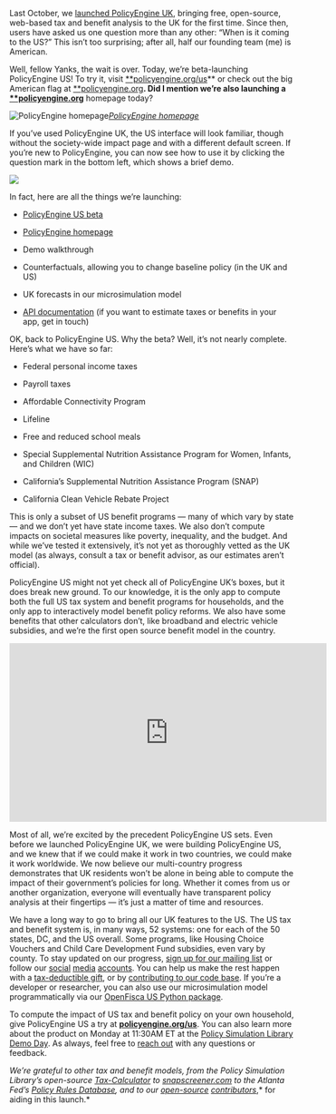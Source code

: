 Last October, we [launched PolicyEngine UK](https://blog.policyengine.org/make-everyone-a-policymaker-dc7b00bdb143), bringing free, open-source, web-based tax and benefit analysis to the UK for the first time. Since then, users have asked us one question more than any other: “When is it coming to the US?” This isn’t too surprising; after all, half our founding team (me) is American.

Well, fellow Yanks, the wait is over. Today, we’re beta-launching PolicyEngine US! To try it, visit [**policyengine.org/us](http://policyengine.org/us)** or check out the big American flag at [**policyengine.org](https://policyengine.org/)**. Did I mention we’re also launching a [**policyengine.org](https://policyengine.org)** homepage today?

![[PolicyEngine homepage](http://policyengine.org)](https://cdn-images-1.medium.com/max/7636/1*VWLFVXNrF1Gss2euuXE7tA.png)*[PolicyEngine homepage](http://policyengine.org)*

If you’ve used PolicyEngine UK, the US interface will look familiar, though without the society-wide impact page and with a different default screen. If you’re new to PolicyEngine, you can now see how to use it by clicking the question mark in the bottom left, which shows a brief demo.

![](https://cdn-images-1.medium.com/max/7636/1*S5B_j1lpVm6TuPnbZCzfYQ.png)

In fact, here are all the things we’re launching:

* [PolicyEngine US beta](https://policyengine.org/us)

* [PolicyEngine homepage](https://policyengine.org)

* Demo walkthrough

* Counterfactuals, allowing you to change baseline policy (in the UK and US)

* UK forecasts in our microsimulation model

* [API documentation](https://docs.google.com/document/d/1y-kRDOssYyRwEVTsntqGxoBtvFS4HKMQD-U0Ga9YzJE/) (if you want to estimate taxes or benefits in your app, get in touch)

OK, back to PolicyEngine US. Why the beta? Well, it’s not nearly complete. Here’s what we have so far:

* Federal personal income taxes

* Payroll taxes

* Affordable Connectivity Program

* Lifeline

* Free and reduced school meals

* Special Supplemental Nutrition Assistance Program for Women, Infants, and Children (WIC)

* California’s Supplemental Nutrition Assistance Program (SNAP)

* California Clean Vehicle Rebate Project

This is only a subset of US benefit programs — many of which vary by state — and we don’t yet have state income taxes. We also don’t compute impacts on societal measures like poverty, inequality, and the budget. And while we’ve tested it extensively, it’s not yet as thoroughly vetted as the UK model (as always, consult a tax or benefit advisor, as our estimates aren’t official).

PolicyEngine US might not yet check all of PolicyEngine UK’s boxes, but it does break new ground. To our knowledge, it is the only app to compute both the full US tax system and benefit programs for households, and the only app to interactively model benefit policy reforms. We also have some benefits that other calculators don’t, like broadband and electric vehicle subsidies, and we’re the first open source benefit model in the country.

<center><iframe width="560" height="315" src="https://www.youtube.com/embed/GUX665_cgbQ" frameborder="0" allowfullscreen></iframe></center>

Most of all, we’re excited by the precedent PolicyEngine US sets. Even before we launched PolicyEngine UK, we were building PolicyEngine US, and we knew that if we could make it work in two countries, we could make it work worldwide. We now believe our multi-country progress demonstrates that UK residents won’t be alone in being able to compute the impact of their government’s policies for long. Whether it comes from us or another organization, everyone will eventually have transparent policy analysis at their fingertips — it’s just a matter of time and resources.

We have a long way to go to bring all our UK features to the US. The US tax and benefit system is, in many ways, 52 systems: one for each of the 50 states, DC, and the US overall. Some programs, like Housing Choice Vouchers and Child Care Development Fund subsidies, even vary by county. To stay updated on our progress, [sign up for our mailing list](https://mailchi.mp/7b89fef927ca/general) or follow our [social](http://twitter.com/thepolicyengine) [media](http://facebook.com/thepolicyengine) [accounts](https://linkedin.com/company/thepolicyengine). You can help us make the rest happen with a [tax-deductible gift](https://opencollective.com/psl), or by [contributing to our code base](http://github.com/policyengine). If you’re a developer or researcher, you can also use our microsimulation model programmatically via our [OpenFisca US Python package](http://openfisca.us).

To compute the impact of US tax and benefit policy on your own household, give PolicyEngine US a try at [**policyengine.org/us**](https://policyengine.org/us). You can also learn more about the product on Monday at 11:30AM ET at the [Policy Simulation Library Demo Day](http://pslmodels.org/events.html). As always, feel free to [reach out](http://contact@policyengine.org) with any questions or feedback.

*We’re grateful to other tax and benefit models, from the Policy Simulation Library’s open-source [Tax-Calculator](http://taxcalc.pslmodels.org) to [snapscreener.com](https://www.snapscreener.com/) to the Atlanta Fed’s [Policy Rules Database](https://www.atlantafed.org/economic-mobility-and-resilience/advancing-careers-for-low-income-families/policy-rules-database), and to our [open-source](https://github.com/PolicyEngine/openfisca-us/graphs/contributors) [contributors](https://github.com/PolicyEngine/policyengine/graphs/contributors)*,* for aiding in this launch.*
